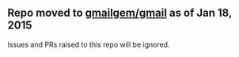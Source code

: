 ## Repo moved to [gmailgem/gmail](https://github.com/gmailgem/gmail) as of Jan 18, 2015

Issues and PRs raised to this repo will be ignored.
